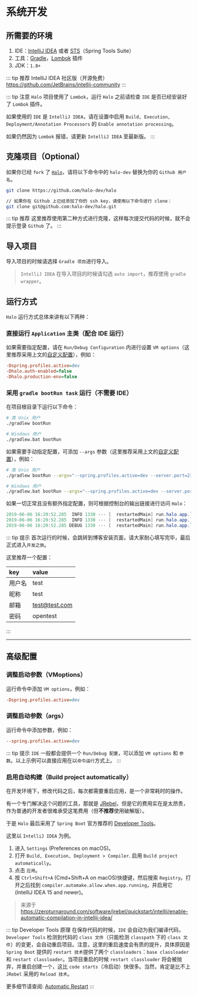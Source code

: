 # 系统开发

## 所需要的环境

1. IDE：[IntelliJ IDEA](https://www.jetbrains.com/idea/download/) 或者 [STS](https://spring.io/tools)（Spring Tools Suite）
2. 工具：[Gradle](https://gradle.org/)，[Lombok](https://projectlombok.org/) 插件
3. JDK：`1.8+`

::: tip 推荐 IntelliJ IDEA 社区版（开源免费）
<https://github.com/JetBrains/intellij-community>
:::

::: tip 注意
`Halo` 项目使用了 `Lombok`，运行 `Halo` 之前请检查 `IDE` 是否已经安装好了 `Lombok` 插件。

如果使用的 `IDE` 是 `IntelliJ IDEA`，请在设置中启用 `Build, Execution, Deployment/Annotation Processors` 的 `Enable annotation processing`。

如果仍然因为 `Lombok` 报错，请更新 `IntelliJ IDEA` 至最新版。
:::

## 克隆项目（Optional）

如果你已经 `fork` 了 [`Halo`](https://github.com/halo-dev/halo)，请将以下命令中的 `halo-dev` 替换为你的 `Github 用户名`。

```bash
git clone https://github.com/halo-dev/halo

// 如果你在 Github 上已经添加了你的 ssh key，请使用以下命令进行 clone：
git clone git@github.com:halo-dev/halo.git
```

::: tip 推荐
这里推荐使用第二种方式进行克隆，这样每次提交代码的时候，就不会提示登录 `Github` 了。
:::

## 导入项目

导入项目的时候请选择 `Gradle 项目`进行导入。

> `IntelliJ IDEA` 在导入项目的时候请勾选 `auto import`，推荐使用 `gradle wrapper`。

## 运行方式

`Halo` 运行方式总体来讲有以下两种：

### 直接运行 `Application` 主类（配合 IDE 运行）

如果需要指定配置，请在 `Run/Debug Configuration` 内进行设置 `VM options`（这里推荐采用上文的[自定义配置](#%E8%87%AA%E5%AE%9A%E4%B9%89%E9%85%8D%E7%BD%AE)），例如：

```ini
-Dspring.profiles.active=dev
-Dhalo.auth-enabled=false
-Dhalo.production-env=false
```

### 采用 `gradle bootRun task` 运行（不需要 IDE）

在项目根目录下运行以下命令：

```bash
# 类 Unix 用户
./gradlew bootRun

# Windows 用户
./gradlew.bat bootRun
```

如果需要手动指定配置，可添加 `--args` 参数（这里推荐采用上文的[自定义配置](#%E8%87%AA%E5%AE%9A%E4%B9%89%E9%85%8D%E7%BD%AE)），例如：

```bash
# 类 Unix 用户
./gradlew bootRun --args="--spring.profiles.active=dev --server.port=2333"

# Windows 用户
./gradlew.bat bootRun --args="--spring.profiles.active=dev --server.port=2333"
```

如果一切正常且没有额外指定配置，则可根据控制台的输出链接进行访问 `Halo`：

```java
2019-06-06 16:20:52.285  INFO 1330 --- [  restartedMain] run.halo.app.listener.StartedListener    : Halo started at         http://127.0.0.1:8090
2019-06-06 16:20:52.285  INFO 1330 --- [  restartedMain] run.halo.app.listener.StartedListener    : Halo admin started at   http://127.0.0.1:8090/admin
2019-06-06 16:20:52.285 DEBUG 1330 --- [  restartedMain] run.halo.app.listener.StartedListener    : Halo doc was enable at  http://127.0.0.1:8090/swagger-ui.html # 仅在开发环境才会输出
```

::: tip 提示
首次运行的时候，会跳转到博客安装页面，请大家耐心填写完毕，最后正式进入`开发之旅`。

这里推荐一个配置：

| key    | value         |
| :----- | :------------ |
| 用户名 | test          |
| 昵称   | test          |
| 邮箱   | test@test.com |
| 密码   | opentest      |

:::

---

## 高级配置

### 调整启动参数（VMoptions）

运行命令中添加 `VM options`，例如：

```ini
-Dspring.profiles.active=dev
```

### 调整启动参数（args）

运行命令中添加参数，例如：

```ini
--spring.profiles.active=dev
```

::: tip 提示
`IDE` 一般都会提供一个 `Run/Debug 配置`，可以添加 `VM options` 和 `参数`。以上示例可以直接应用在以`命令运行`方式上。
:::

### 启用自动构建（Build project automatically）

在开发环境下，修改代码之后，每次都需要重启应用，是一个非常耗时的操作。

有一个专门解决这个问题的工具，那就是 [JRebel](https://jrebel.com/)，但是它的费用实在是太昂贵，作为普通的开发者很难承受这笔费用（但**不推荐**使用破解版）。

于是 `Halo` 最后采用了 `Spring Boot` 官方推荐的 [Developer Tools](https://docs.spring.io/spring-boot/docs/current/reference/html/using-boot-devtools.html)。

这里以 `IntelliJ IDEA` 为例。

1. 进入 `Settings` (Preferences on macOS)。
2. 打开 `Build, Execution, Deployment > Compiler`. 启用 `Build project automatically`。
3. 点击 `应用`。
4. 按 `Ctrl+Shift+A` (Cmd+Shift+A on macOS)快捷键，然后搜索 `Registry`。打开之后找到 `compiler.automake.allow.when.app.running`，并启用它 (IntelliJ IDEA 15 and newer)。

> 来源于 <https://zeroturnaround.com/software/jrebel/quickstart/intellij/enable-automatic-compilation-in-intellij-idea/>

::: tip Developer Tools 原理
在保存代码的时候，`IDE` 会自动为我们编译代码，`Developer Tools` 检测到代码的 `class 文件`（只能检测 `classpath` 下的 `class 文件`）的变更，会自动重启项目。注意，这里的重启速度会有质的提升，具体原因是 `Spring Boot` 提供的 `restart 技术`提供了两个 `classloaders`：`base classloader` 和 `restart classloader`。当项目重启的时候 `restart classloader` 将会被抛弃，并重启创建一个，这比 `code starts`（冷启动）快很多。当然，肯定是比不上 `JRebel` 采用的 `Reload 技术`。

更多细节请查阅: [Automatic Restart](https://docs.spring.io/spring-boot/docs/current/reference/html/using-boot-devtools.html#using-boot-devtools-restart)
:::

<div>
  <AdSense-Doc
  ad-client="ca-pub-5271828906478846"
  ad-slot="2656935500"
  ad-style="display:block; text-align:center;"
  ad-format="fluid"
  ></AdSense-Doc>
</div>